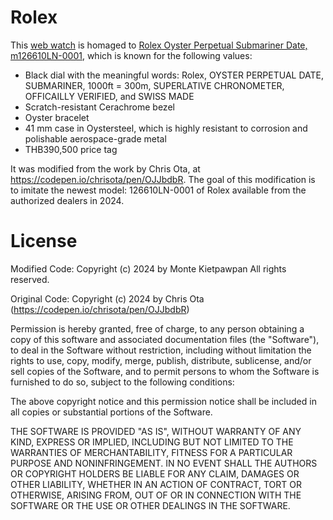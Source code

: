 # Rolex
This [web watch](https://kietpawpan.github.io/Rolex/) is homaged to [Rolex Oyster Perpetual Submariner Date, m126610LN-0001](https://www.rolex.com/watches/submariner/m126610ln-0001), which is known for the following values:
- Black dial with the meaningful words: Rolex, OYSTER PERPETUAL DATE, SUBMARINER, 1000ft = 300m, SUPERLATIVE CHRONOMETER, OFFICAILLY VERIFIED, and SWISS MADE 
- Scratch-resistant Cerachrome bezel
- Oyster bracelet
- 41 mm case in Oystersteel, which is highly resistant to corrosion and polishable aerospace-grade metal
- THB390,500 price tag 

It was modified from the work by Chris Ota, at https://codepen.io/chrisota/pen/OJJbdbR. The goal of this modification is to imitate the newest model: 126610LN-0001 of Rolex available from the authorized dealers in 2024. 

# License
Modified Code:
Copyright (c) 2024 by Monte Kietpawpan
All rights reserved.

Original Code:
Copyright (c) 2024 by Chris Ota (https://codepen.io/chrisota/pen/OJJbdbR)

Permission is hereby granted, free of charge, to any person obtaining a copy of this software and associated documentation files (the "Software"), to deal in the Software without restriction, including without limitation the rights to use, copy, modify, merge, publish, distribute, sublicense, and/or sell copies of the Software, and to permit persons to whom the Software is furnished to do so, subject to the following conditions:

The above copyright notice and this permission notice shall be included in all copies or substantial portions of the Software.

THE SOFTWARE IS PROVIDED "AS IS", WITHOUT WARRANTY OF ANY KIND, EXPRESS OR IMPLIED, INCLUDING BUT NOT LIMITED TO THE WARRANTIES OF MERCHANTABILITY, FITNESS FOR A PARTICULAR PURPOSE AND NONINFRINGEMENT. IN NO EVENT SHALL THE AUTHORS OR COPYRIGHT HOLDERS BE LIABLE FOR ANY CLAIM, DAMAGES OR OTHER LIABILITY, WHETHER IN AN ACTION OF CONTRACT, TORT OR OTHERWISE, ARISING FROM, OUT OF OR IN CONNECTION WITH THE SOFTWARE OR THE USE OR OTHER DEALINGS IN THE SOFTWARE.
